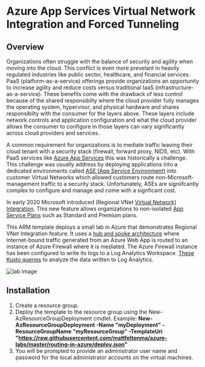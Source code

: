 # Azure App Services Virtual Network Integration and Forced Tunneling

## Overview
Organizations often struggle with the balance of security and agility when moving into the cloud.  This conflict is even more prevelant in heavily regulated industries like public sector, healthcare, and financial services.  PaaS (platform-as-a-service) offerings provide organizations an opportunity to increase agility and reduce costs versus traditional IaaS (infrastructure-as-a-service).  These benefits come with the drawback of less control because of the shared responsibilty where the cloud provider fully manages the operating system, hypervisor, and physical hardware and shares responsibilty with the consumer for the layers above.  These layers include network controls and application configuration and what the cloud provider allows the consumer to configure in those layers can vary significantly across cloud providers and services.

A common requirement for organizations is to mediate traffic leaving their cloud tenant with a security stack (firewall, forward proxy, NIDS, etc).  With PaaS services like [Azure App Services](https://docs.microsoft.com/en-us/azure/app-service/) this was historically a challenge.  This challenge was usually address by deploying applications into a dedicated environments called [ASE (App Service Environment)](https://docs.microsoft.com/en-us/azure/app-service/environment/intro) into customer Virtual Networks which allowed customers route non-Microsoft-management traffic to a security stack.  Unfortunately, ASEs are signiifcantly complex to configure and manage and come with a signficant cost.  

In early 2020 Microsoft introduced (Regional VNet [Virtual Network) Integration](https://azure.github.io/AppService/2020/02/27/General-Availability-of-VNet-Integration-with-Windows-Web-Apps.html).  This new feature allows organizations to non-isolated [App Service Plans](https://docs.microsoft.com/en-us/azure/app-service/overview-hosting-plans) such as Standard and Premium plans.  

This ARM template deploys a small lab in Azure that demonstrates Regional VNet Integration feature.  It uses a [hub and spoke architecture](https://docs.microsoft.com/en-us/azure/architecture/reference-architectures/hybrid-networking/hub-spoke) where Internet-bound traffic generated from an Azure Web App is routed to an instance of Azure Firewall where it is mediated.  The Azure Firewall instance has been configured to write its logs to a Log Analytics Workspace.  [These Kusto queries](https://docs.microsoft.com/en-us/azure/firewall/log-analytics-samples) to analyze the data written to Log Analytics.

![lab image](https://github.com/mattfeltonma/azure-labs/blob/master/app-service-force-tunnel/lab_visual.png)

## Installation
1.  Create a resource group.
2.  Deploy the template to the resource group using the New-AzResourceGroupDeployment cmdlet.  Example: **New-AzResourceGroupDeployment -Name "myDeployment" -ResourceGroupName "myResourceGroup" -TemplateUri "https://raw.githubusercontent.com/mattfeltonma/azure-labs/master/routing-in-azure/deploy.json"**  
3.  You will be prompted to provide an administrator user name and password for the local administrator accounts on the virtual machines.



